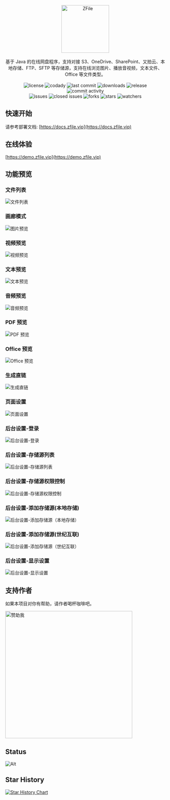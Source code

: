 <p align="center">
  <a href="https://zfile.vip" target="_blank" rel="noopener noreferrer">
    <img alt="ZFile" src="https://cdn.jun6.net/2021/04/21/69a89344e2a84.png" height="150px">
  </a>
<br><br>
基于 Java 的在线网盘程序，支持对接 S3、OneDrive、SharePoint、又拍云、本地存储、FTP、SFTP 等存储源，支持在线浏览图片、播放音视频，文本文件、Office 等文件类型。
<br><br>
<img src="https://img.shields.io/badge/license-MIT-blue.svg?longCache=true&style=flat-square" alt="license">
<img src="https://api.codacy.com/project/badge/Grade/70b793267f7941d58cbd93f50c9a8e0a" alt="codady">
<img src="https://img.shields.io/github/last-commit/zhaojun1998/zfile.svg?style=flat-square" alt="last commit">
<img src="https://img.shields.io/github/downloads/zhaojun1998/zfile/total?style=flat-square" alt="downloads">
<img src="https://img.shields.io/github/v/release/zhaojun1998/zfile?style=flat-square" alt="release">
<img src="https://img.shields.io/github/commit-activity/y/zhaojun1998/zfile?style=flat-square" alt="commit activity">
<br>
<img src="https://img.shields.io/github/issues/zhaojun1998/zfile?style=flat-square" alt="issues">
<img src="https://img.shields.io/github/issues-closed-raw/zhaojun1998/zfile?style=flat-square" alt="closed issues">
<img src="https://img.shields.io/github/forks/zhaojun1998/zfile?style=flat-square" alt="forks">
<img src="https://img.shields.io/github/stars/zhaojun1998/zfile?style=flat-square" alt="stars">
<img src="https://img.shields.io/github/watchers/zhaojun1998/zfile?style=flat-square" alt="watchers">
</p>

## 快速开始

请参考部署文档: [https://docs.zfile.vip](https://docs.zfile.vip)

## 在线体验

[https://demo.zfile.vip](https://demo.zfile.vip)

## 功能预览

### 文件列表
![文件列表](https://cdn.jun6.net/uPic/2022/08/13/0urMn8.png)
### 画廊模式
![图片预览](https://cdn.jun6.net/uPic/2022/08/13/d2J9aE.png)
### 视频预览
![视频预览](https://cdn.jun6.net/uPic/2022/08/13/tBX00R.png)
### 文本预览
![文本预览](https://cdn.jun6.net/uPic/2022/08/13/7dDy4G.png)
### 音频预览
![音频预览](https://cdn.jun6.net/uPic/2022/08/13/N5bU1R.png)
### PDF 预览
![PDF 预览](https://cdn.jun6.net/uPic/2022/08/13/H327bV.png)
### Office 预览
![Office 预览](https://cdn.jun6.net/uPic/2022/08/27/RxeiqI.png)
### 生成直链
![生成直链](https://cdn.jun6.net/uPic/2022/08/13/zCX3xT.jpg)
### 页面设置
![页面设置](https://cdn.jun6.net/uPic/2022/08/13/54nYv2.png)
### 后台设置-登录
![后台设置-登录](https://cdn.jun6.net/uPic/2022/08/13/J8P2Zf.png)
### 后台设置-存储源列表
![后台设置-存储源列表](https://cdn.jun6.net/uPic/2022/08/13/jymieO.png)
### 后台设置-存储源权限控制
![后台设置-存储源权限控制](https://cdn.jun6.net/uPic/2022/08/13/JgiwkH.jpg)
### 后台设置-添加存储源(本地存储)
![后台设置-添加存储源（本地存储）](https://cdn.jun6.net/uPic/2022/08/13/add-storage.png)
### 后台设置-添加存储源(世纪互联)
![后台设置-添加存储源（世纪互联）](https://cdn.jun6.net/uPic/2022/08/13/add-storage2.png)
### 后台设置-显示设置
![后台设置-显示设置](https://cdn.jun6.net/uPic/2022/08/13/view-setting.png)


## 支持作者

如果本项目对你有帮助，请作者喝杯咖啡吧。

<img src="https://cdn.jun6.net/2021/03/27/152704e91f13d.png" width="400" alt="赞助我">

## Status

![Alt](https://repobeats.axiom.co/api/embed/580333f83b91087e713f15497e6433c50e1da090.svg "Repobeats analytics image")

## Star History

[![Star History Chart](https://api.star-history.com/svg?repos=zfile-dev/zfile&type=Date)](https://star-history.com/#zfile-dev/zfile&Date)
